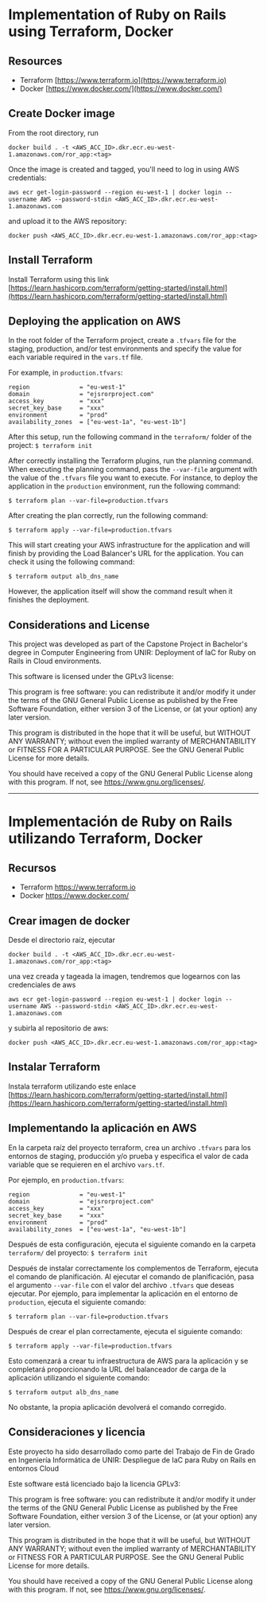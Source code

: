 # Implementation of Ruby on Rails using Terraform, Docker

## Resources

- Terraform [https://www.terraform.io](https://www.terraform.io)
- Docker [https://www.docker.com/](https://www.docker.com/)

## Create Docker image

From the root directory, run 

`docker build . -t <AWS_ACC_ID>.dkr.ecr.eu-west-1.amazonaws.com/ror_app:<tag>`

Once the image is created and tagged, you'll need to log in using AWS credentials:

`aws ecr get-login-password --region eu-west-1 | docker login --username AWS --password-stdin <AWS_ACC_ID>.dkr.ecr.eu-west-1.amazonaws.com`

and upload it to the AWS repository:

`docker push <AWS_ACC_ID>.dkr.ecr.eu-west-1.amazonaws.com/ror_app:<tag>`

## Install Terraform

Install Terraform using this link [https://learn.hashicorp.com/terraform/getting-started/install.html](https://learn.hashicorp.com/terraform/getting-started/install.html)

## Deploying the application on AWS

In the root folder of the Terraform project, create a `.tfvars` file for the staging, production, and/or test environments and specify the value for each variable required in the `vars.tf` file.

For example, in `production.tfvars`:

```
region              = "eu-west-1"
domain              = "ejsrorproject.com"
access_key          = "xxx"
secret_key_base     = "xxx"
environment         = "prod"
availability_zones  = ["eu-west-1a", "eu-west-1b"]
```

After this setup, run the following command in the `terraform/` folder of the project:
`$ terraform init`

After correctly installing the Terraform plugins, run the planning command. When executing the planning command, pass the `--var-file` argument with the value of the `.tfvars` file you want to execute. For instance, to deploy the application in the `production` environment, run the following command:

`$ terraform plan --var-file=production.tfvars`

After creating the plan correctly, run the following command:

`$ terraform apply --var-file=production.tfvars`

This will start creating your AWS infrastructure for the application and will finish by providing the Load Balancer's URL for the application. You can check it using the following command:

`$ terraform output alb_dns_name`

However, the application itself will show the command result when it finishes the deployment.

## Considerations and License

This project was developed as part of the Capstone Project in Bachelor's degree in Computer Engineering from UNIR: Deployment of IaC for Ruby on Rails in Cloud environments.

This software is licensed under the GPLv3 license:

  This program is free software: you can redistribute it and/or modify it under the terms of the GNU General Public License as published by the Free Software Foundation, either version 3 of the License, or (at your option) any later version.

  This program is distributed in the hope that it will be useful, but WITHOUT ANY WARRANTY; without even the implied warranty of MERCHANTABILITY or FITNESS FOR A PARTICULAR PURPOSE. See the GNU General Public License for more details.

  You should have received a copy of the GNU General Public License along with this program. If not, see <https://www.gnu.org/licenses/>. 



***


# Implementación de Ruby on Rails utilizando Terraform, Docker

## Recursos

  - Terraform https://www.terraform.io
  - Docker https://www.docker.com/

## Crear imagen de docker

Desde el directorio raíz, ejecutar 

`docker build . -t <AWS_ACC_ID>.dkr.ecr.eu-west-1.amazonaws.com/ror_app:<tag>`

una vez creada y tageada la imagen, tendremos que logearnos con las credenciales de aws

`aws ecr get-login-password --region eu-west-1 | docker login --username AWS --password-stdin <AWS_ACC_ID>.dkr.ecr.eu-west-1.amazonaws.com`

y subirla al repositorio de aws:

`docker push <AWS_ACC_ID>.dkr.ecr.eu-west-1.amazonaws.com/ror_app:<tag>`

## Instalar Terraform

Instala terraform utilizando este enlace [https://learn.hashicorp.com/terraform/getting-started/install.html](https://learn.hashicorp.com/terraform/getting-started/install.html)

## Implementando la aplicación en AWS

En la carpeta raíz del proyecto terraform, crea un archivo `.tfvars` para los entornos de staging, producción y/o prueba y especifica el valor de cada variable que se requieren en el archivo `vars.tf`.


Por ejemplo, en `production.tfvars`:

```
region              = "eu-west-1"
domain              = "ejsrorproject.com"
access_key          = "xxx"
secret_key_base     = "xxx"
environment         = "prod"
availability_zones  = ["eu-west-1a", "eu-west-1b"]
```

Después de esta configuración, ejecuta el siguiente comando en la carpeta `terraform/` del proyecto:
`$ terraform init`

Después de instalar correctamente los complementos de Terraform, ejecuta el comando de planificación. Al ejecutar el comando de planificación, pasa el argumento `--var-file` con el valor del archivo `.tfvars` que deseas ejecutar. Por ejemplo, para implementar la aplicación en el entorno de `production`, ejecuta el siguiente comando:

`$ terraform plan --var-file=production.tfvars`

Después de crear el plan correctamente, ejecuta el siguiente comando:

`$ terraform apply --var-file=production.tfvars`

Esto comenzará a crear tu infraestructura de AWS para la aplicación y se completará proporcionando la URL del balanceador de carga de la aplicación utilizando el siguiente comando:

`$ terraform output alb_dns_name`

No obstante, la propia aplicación devolverá el comando corregido.

## Consideraciones y licencia

Este proyecto ha sido desarrollado como parte del Trabajo de Fin de Grado en Ingeniería Informática de UNIR: Despliegue de IaC para Ruby on Rails en entornos Cloud


Este software está licenciado bajo la licencia GPLv3:

  This program is free software: you can redistribute it and/or modify it under the terms of the GNU General Public License as published by the Free Software Foundation, either version 3 of the License, or (at your option) any later version.

  This program is distributed in the hope that it will be useful, but WITHOUT ANY WARRANTY; without even the implied warranty of MERCHANTABILITY or FITNESS FOR A PARTICULAR PURPOSE. See the GNU General Public License for more details.

  You should have received a copy of the GNU General Public License along with this program. If not, see <https://www.gnu.org/licenses/>. 
